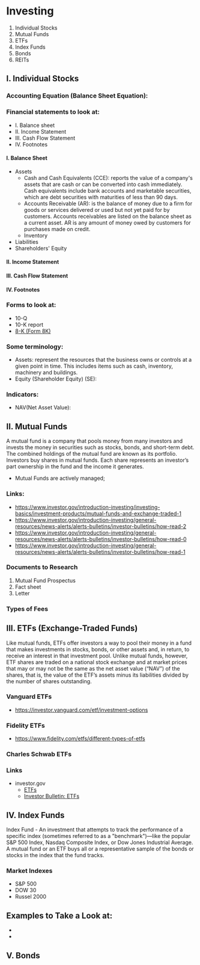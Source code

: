 # Investing

1) Individual Stocks
2) Mutual Funds
3) ETFs
4) Index Funds
5) Bonds
6) REITs

## I. Individual Stocks

### Accounting Equation (Balance Sheet Equation):

### Financial statements to look at:
- I. Balance sheet
- II. Income Statement
- III. Cash Flow Statement
- IV. Footnotes

#### I. Balance Sheet
- Assets
  - Cash and Cash Equivalents (CCE): reports the value of a company's assets that are cash or can be converted into cash immediately. Cash equivalents include bank accounts and marketable securities, which are debt securities with maturities of less than 90 days.
  - Accounts Receivable (AR): is the balance of money due to a firm for goods or services delivered or used but not yet paid for by customers. Accounts receivables are listed on the balance sheet as a current asset. AR is any amount of money owed by customers for purchases made on credit.
  - Inventory
- Liabilities
- Shareholders' Equity

#### II. Income Statement
#### III. Cash Flow Statement
#### IV. Footnotes

### Forms to look at:
- 10-Q
- 10-K report
- [8-K (Form 8K)](https://www.sec.gov/answers/form8k.htm)

### Some terminology:
- Assets: represent the resources that the business owns or controls at a given point in time. This includes items such as cash, inventory, machinery and buildings.
- Equity (Shareholder Equity) (SE): 

### Indicators:
- NAV(Net Asset Value):
## II. Mutual Funds
A mutual fund is a company that pools money from many investors and invests the money in securities such as stocks, bonds, and short-term debt. The combined holdings of the mutual fund are known as its portfolio. Investors buy shares in mutual funds. Each share represents an investor’s part ownership in the fund and the income it generates.
- Mutual Funds are actively managed;


### Links: 
- https://www.investor.gov/introduction-investing/investing-basics/investment-products/mutual-funds-and-exchange-traded-1
- https://www.investor.gov/introduction-investing/general-resources/news-alerts/alerts-bulletins/investor-bulletins/how-read-2
- https://www.investor.gov/introduction-investing/general-resources/news-alerts/alerts-bulletins/investor-bulletins/how-read-0
- https://www.investor.gov/introduction-investing/general-resources/news-alerts/alerts-bulletins/investor-bulletins/how-read-1

### Documents to Research
1) Mutual Fund Prospectus
2) Fact sheet
3) Letter

### Types of Fees

## III. ETFs (Exchange-Traded Funds)
Like mutual funds, ETFs offer investors a way to pool their money in a fund that makes investments in stocks, bonds, or other assets and, in return, to receive an interest in that investment pool.  Unlike mutual funds, however, ETF shares are traded on a national stock exchange and at market prices that may or may not be the same as the net asset value (“NAV”) of the shares, that is, the value of the ETF’s assets minus its liabilities divided by the number of shares outstanding.

### Vanguard ETFs
- https://investor.vanguard.com/etf/investment-options

### Fidelity ETFs
- https://www.fidelity.com/etfs/different-types-of-etfs

### Charles Schwab ETFs

### Links
- investor.gov
  - [ETFs](https://www.investor.gov/introduction-investing/investing-basics/investment-products/mutual-funds-and-exchange-traded-2)
  - [Investor Bulletin: ETFs](https://www.investor.gov/introduction-investing/general-resources/news-alerts/alerts-bulletins/investor-bulletins-24)

## IV. Index Funds
Index Fund - An investment that attempts to track the performance of a specific index (sometimes referred to as a "benchmark")—like the popular S&P 500 Index, Nasdaq Composite Index, or Dow Jones Industrial Average. A mutual fund or an ETF buys all or a representative sample of the bonds or stocks in the index that the fund tracks.

### Market Indexes
- S&P 500
- DOW 30
- Russel 2000

Examples to Take a Look at:
- 
- 
- 

## V. Bonds
